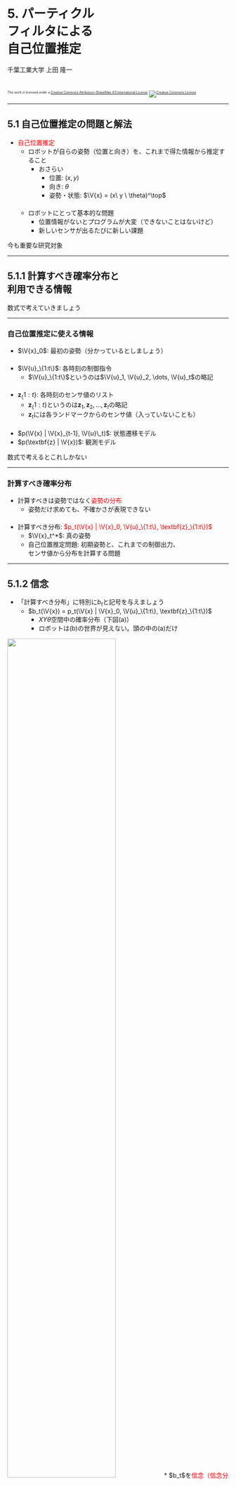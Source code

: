 $\newcommand{\V}[1]{\boldsymbol{#1}}$

# 5. パーティクル<br />フィルタによる<br />自己位置推定

千葉工業大学 上田 隆一

<br />

<p style="font-size:50%">
This work is licensed under a <a rel="license" href="http://creativecommons.org/licenses/by-sa/4.0/">Creative Commons Attribution-ShareAlike 4.0 International License</a>.
<a rel="license" href="http://creativecommons.org/licenses/by-sa/4.0/">
<img alt="Creative Commons License" style="border-width:0" src="https://i.creativecommons.org/l/by-sa/4.0/88x31.png" /></a>
</p>

---

## 5.1 自己位置推定の問題と解法

* <span style="color:red">自己位置推定</span>
    * ロボットが自らの姿勢（位置と向き）を、これまで得た情報から推定すること
        * おさらい 
            * 位置: $(x,y)$
            * 向き: $\theta$
            * 姿勢・状態: $\V{x} = (x\ y \ \theta)^\top$<br />　
    * ロボットにとって基本的な問題
        * 位置情報がないとプログラムが大変（できないことはないけど）
        * 新しいセンサが出るたびに新しい課題

今も重要な研究対象

---

## 5.1.1 計算すべき確率分布と<br />利用できる情報

数式で考えていきましょう

---

### 自己位置推定に使える情報


* $\V{x}_0$: 最初の姿勢（分かっているとしましょう）<br />　
* $\V{u}_\{1:t\}$: 各時刻の制御指令
    * $\V{u}_\{1:t\}$というのは$\V{u}_1, \V{u}_2, \dots, \V{u}_t$の略記<br />　
* $\textbf{z}_\{1:t\}$: 各時刻のセンサ値のリスト
    * $\textbf{z}_\{1:t\}$というのは$\textbf{z}_1, \textbf{z}_2, \dots, \textbf{z}_t$の略記
    * $\textbf{z}_t$には各ランドマークからのセンサ値（入っていないことも）<br />　
* $p(\V{x} | \V{x}_{t-1}, \V{u}\_t)$: 状態遷移モデル
* $p(\textbf{z} | \V{x})$: 観測モデル

数式で考えるとこれしかない

---

### 計算すべき確率分布

* 計算すべきは姿勢ではなく<span style="color:red">姿勢の分布</span>
    * 姿勢だけ求めても、不確かさが表現できない<br />　
* 計算すべき分布: <span style="color:red">$p_t(\V{x} | \V{x}_0, \V{u}_\{1:t\}, \textbf{z}_\{1:t\})$</span>
    * $\V{x}_t^*$: 真の姿勢
    * 自己位置推定問題: 初期姿勢と、これまでの制御出力、<br />センサ値から分布を計算する問題

---

## 5.1.2 信念

* 「計算すべき分布」に特別に$b_t$と記号を与えましょう
    * $b_t(\V{x}) = p_t(\V{x} | \V{x}_0, \V{u}_\{1:t\}, \textbf{z}_\{1:t\})$
        * $XY\theta$空間中の確率分布（下図(a)）
        * ロボットは(b)の世界が見えない。頭の中の(a)だけ
<img width="70%" src="figs/belief.jpg" />
* $b_t$を<span style="color:red">信念（信念分布）</span>と呼ぶ
    * 自己の姿勢に対するロボットの考え
        * 姿勢だけでなく不確かさも表現（次ページ）


---

### 様々な信念と、それの意味するもの

<img width="100%" src="figs/various_beliefs.jpg" />

多様な判断が可能に（難しいが。12章で詳しく）

---

## 5.1.3 信念の演算

* 以下の手順を踏む
    * 初期の信念$b_0$を与える
        * 本章では$\V{x}_0$が分かっているので、$\V{x}_0$まわりの急峻な分布に
    * 以後、情報が入るごとに信念を更新
        * ロボットが移動したら更新
        * ロボットがランドマークを観測したら更新

計算式を導出しましょう

---

### ロボットが移動したときの演算

* $b_\{t-1\}$に新たに$\V{u}_t$の情報が加わる
    * $b_{t-1}(\V{x}) \rightarrow b_{t-1}(\V{x}|\V{u}_t)$<br />　
* $\hat{b}\_t = b_{t-1}(\V{x}|\V{u}_t)$としましょう
    * $b_t$との違い: $\textbf{z}_t$の情報がまだない


$\hat{b}\_t$を$b_{t-1}$からどう計算すればよいでしょう？

<!--* $\hat{b}_t(\V{x}) = p(\V{x} = \V{x}_t^* | \V{x}_0, \V{u}_\{1:t\}, \textbf{z}_\{1:t-1\})$-->

---

### $b_{t-1}$と$\hat{b}\_t$の関係

* 考え方
    * 例えば時刻$t-1$においてロボットの姿勢が$\V{x}'$である場合、<br />$\V{u}\_t$によって、次状態が状態遷移モデルで$p(\V{x} | \V{x}', \V{u}\_t)$に分布
        * 信念$b_{t-1}$によると、$\V{x}'$に存在する確率の密度は$b_{t-1}(\V{x}')$
        * 密度$b_{t-1}(\V{x}')$が状態遷移によって拡散
    * $\V{x}'$を状態空間からくまなく選んで密度$b_{t-1}(\V{x}')$を動かし、<br />拡散した密度をある姿勢$\V{x}$で積算すると$\hat{b}_t(\V{x})$に（次ページ）

<img width="50%" src="figs/mcl_motion_update.jpg" />

---

### $\hat{b}\_t$の計算式

* 前ページの操作を式に
    * $\hat{b}\_t(\V{x}) = \int\_{\V{x}' \in \mathcal{X}} p(\V{x} | \V{x}', \V{u}\_t) b\_{t-1}(\V{x}')  d\V{x}'$
        * $\boldsymbol{x}'$を状態遷移モデルで動かして密度を積分
* 次のようにも書ける
    * $\hat{b}\_t(\V{x}) =  \big\langle p(\V{x} | \V{x}', \V{u}_t) \big\rangle_\{b_\{t-1\}(\V{x}')\}$ 
        * $b_{t-1}$のときに状態遷移モデルから得られる次状態の密度の期待値を$\boldsymbol{x}'$で計算すると$\hat{b}_t(\boldsymbol{x})$になる<br />　
* 式の名前
    * 筆者は「マルコフ連鎖の式」、「状態遷移の式」などと呼称
        * マルコフ性: 次状態が直前の姿勢と制御出力だけから決まって、それ以前の状態は情報として不要という性質を指す
            * $p(\V{x} | \V{x}', \V{u}\_t)$がそうなっている


---

### ロボットがセンシングしたときの演算

* 移動で不確かになった姿勢の情報をセンサ値で修正
   * 下図
* $\hat{b}\_t(\V{x})$に新たに$\textbf{z}_t$の情報が加わる
   * $\hat{b}\_t(\V{x}) \rightarrow \hat{b}\_t(\V{x} | \textbf{z}_t) = b_t(\V{x})$

<img width="60%" src="figs/mcl_observation_update.jpg" />

---

### $b_t$の計算式

* ベイズの定理を使う
    * $b\_t(\V{x}) = \hat{b}\_t(\V{x} | \textbf{z}\_t) = \eta p(\textbf{z}\_t | \V{x}) \hat{b}\_t(\V{x})$<br />
    $ = \eta \hat{b}\_t(\V{x})\prod\_{j=0}^{N\_\textbf{m}-1} p\_j(\V{z}\_{j,t} | \V{x})$
    * 補足
        * 最後の式変形は各ランドマークのセンサ値が独立している場合
        * $\textbf{z}_t$内にセンサ値がない場合は$b\_t(\V{x}) = \hat{b}\_t(\V{x})$

これで定式化は完了

---

### ベイズフィルタ

* 次の2つの式で$b_0$を$b_1, b_2, \dots$と更新していける
    * 移動時: $\hat{b}\_t(\V{x}) =  \big\langle p(\V{x} | \V{x}', \V{u}_t) \big\rangle_\{b_\{t-1\}(\V{x}')\}$ 
    * 観測時: $b\_t(\V{x}) = \eta p(\textbf{z}\_t | \V{x}) \hat{b}\_t(\V{x})$<br />
     $\Longrightarrow$この手続きは「ベイズフィルタ」と呼ばれる

どうやって実装するのか？

---

## 5.2 パーティクルの準備

* 本章では信念分布を<br /><span style="color:red">パーティクル</span>（の集合）で表現
    * パーティクル: ロボットの分身
    * 分身をシミュレート<br />$\Rightarrow$分身の分布が信念分布<br />　
* 数式でのパーティクルの表現
    * <span style="color:red">$\V{x}_t^{(i)}$</span><span style="font-size:80%">$\quad(i=0,1,2,\dots,N-1)$</span><br />
        * あとから変えます
        * 分身なので姿勢を変数に持つ
        * $N$個ある<br />　
* 右図の青の矢印
    * ロボットの初期姿勢に置いた100個<br />のパーティクル（まだ動かない）

<img width="30%" src="figs/particles.png" />

---

## 5.3 移動後のパーティクルの<br />姿勢更新

* やること: ロボットの動きをシミュレートして<br />パーティクルを動かす
    * センサについてはまだ扱わない
    * 雑音とバイアスのシミュレーション
    * パーティクルの分布が信念分布<br />　
* 4章のモデルが使えるが、実機だとそうもいかない
    * ロボットの動きの統計をとってシミュレーションしてみましょう

---

## 5.3.1 パーティクルの移動のための状態遷移モデル

* 移動にともなう姿勢のばらつきをガウス分布で表現
    * 4章と違うけどなんとなく
        * 様々な誤差を考慮していると最終的にはガウス分布に（中心極限定理）<br />　
* ガウス分布を4つの標準偏差で表現
    * $\sigma_{\nu\nu}$: 直進1[m]で生じる道のりのばらつき
    * $\sigma_{\nu\omega}$: 回転1[rad]で生じる道のりのばらつき
    * $\sigma_{\omega\nu}$: 直進1[m]で生じるロボットの向きのばらつき
    * $\sigma_{\omega\omega}$: 回転1[rad]で生じるロボットの向きのばらつき<br />　

<span style="font-size:80%">これらの値を実験で求めて実現するように$\nu, \omega$に雑音を乗せる</span>

---

## 速度、角速度に乗せる誤差の量

* $\sigma_{\nu\nu}$のとき、$\nu$に乗せる雑音の量の決め方
    1. $\delta_{\nu\nu} \sim \mathcal{N}(0, \sigma_{\nu\nu}^2)$
        * $\delta_{\nu\nu}$: 1[m]あたりの誤差
    2.  $\delta\_{\nu\nu}' = \delta\_{\nu\nu}\sqrt{|\nu|/\Delta t}$
        * $\delta_{\nu\nu}'$: 速度に乗せる誤差
        * 分散（誤差の2乗）の大きさは移動距離に比例するので<br />
$\delta\_{\nu\nu}^2 : (\delta'\_{\nu\nu}\Delta t)^2 = 1 : |\nu|\Delta t$
            * 2章で説明
    3. $\sigma_{\nu\omega}, \sigma_{\omega\nu}, \sigma_{\omega\omega}$についても同様に
    4. <span style="font-size:80%">$\begin{pmatrix} \nu' \\\\ \omega' \end{pmatrix} = \begin{pmatrix} \nu \\\\ \omega \end{pmatrix} + \begin{pmatrix} \delta_{\nu\nu}\sqrt{|\nu|/\Delta t} + \delta_{\nu\omega}\sqrt{|\omega|/\Delta t} \\\\ \delta_{\omega\nu}\sqrt{|\nu|/\Delta t} + \delta_{\omega\omega}\sqrt{|\omega|/\Delta t} \end{pmatrix}$</span>
        * $(\nu \ \omega)^\top$: 制御指令
        * $(\nu' \ \omega')^\top$: 実際の速度

---

## 5.3.2 状態遷移モデルの実装

* 前ページの式を実装してパーティクルを動かす
    * （念のため）パーティクルごとに雑音の量は変える
* まだ$\sigma_{\nu\nu}, \sigma_{\nu\omega}, \sigma_{\omega\nu}, \sigma_{\omega\omega}$の値は未定なので適当な値で観察
    * 左図: 30[s]後のロボットの姿勢のばらつき
    * 中図: 値を小さくしたとき（小さすぎる）
    * 右図: 値を大きくしたとき（大きすぎる）

<img width="30%" src="figs/particles_vs_robots_robots.png" />
<img width="30%" src="figs/mcl_motion_nocalib.gif" />
<img width="30%" src="figs/mcl_motion_nocalib2.gif" />

---

## 5.3.3 パラメータの調整

* 適切な$\sigma_{\nu\nu}, \sigma_{\nu\omega}, \sigma_{\omega\nu}, \sigma_{\omega\omega}$の値を実験で決定<br />　
* 実験で値を決めるにあたっての方針
    * 雑音だけでなくバイアスの誤差も$\sigma_{\nu\nu}, \sigma_{\nu\omega}, \sigma_{\omega\nu}, \sigma_{\omega\omega}$に反映
        * 事前にバイアスの大きさを予想できないので
    * スタックや誘拐は反映しない
        * 別の方法で対処

---

### 前進時の向きのばらつき

* 同じバイアスを持つロボットを4[m]走らせた
    * 左図のように向きがばらつく<br />
        * 分散: $0.068$[rad$^2$]、道のり（始点終点の距離で代用）の平均値: $4.08$[m]
	* <span style="color:red">$\sigma_{\omega\nu} = \sqrt{0.068/4.08} = 0.13$</span>
* 補足
    * $\sigma_{\nu\nu}$についてはバイアス込みで後で計算
    * 前進方向のバイアスは向きのばらつきに無関係
    * 右図: $\sigma_{\omega\nu} = 0.13$、他の$\sigma$を微小にして得たパーティクルの挙動

<img width="30%" src="./figs/simulation_on.png" />
<img width="30%" src="./figs/simulated_on.png" />

---

### 前進時の道のりのばらつき

* バイアスの異なるロボットで同様に実験
    * 今度は道のりがばらつく
        * 分散: $0.14$[m$^2$]、道のり（始点終点の距離で代用）の平均値: $3.97$[m]
    * <span style="color:red">$\sigma_{\nu\nu} = \sqrt{0.138/3.97} = 0.19$</span>

<img width="30%" src="./figs/forward_bias.png" />

---

### 回転時の向きと移動量のばらつき

* $\sigma_{\omega\omega}$について
    * 実験でバイアス不揃いのロボット100台を4[rad]回転させて算出
    * 最終的な$\theta$の分散と平均値から計算
        * 書籍では$\sigma_{\omega\omega}=0.2$とした<br />　
* $\sigma_{\nu\omega}$について
    * このシミュレータではロボットが回転してもロボットの<br />位置はずれないのでゼロ
        * ただしシミュレータで$0$とするとエラーになるので微少量に

<img width="30%" src="./figs/rot_errors.png" />

---

## 5.3.4 求めたパラメータによる<br />動作確認

* 左: 30[s]後のロボットの姿勢のばらつき
    * バイアスは不揃い
* 右: 求めた4つの標準偏差で30[s]パーティクルを動作
    * ロボットの左右で分布が少し広いがシミュレートできている

<img width="35%" src="./figs/particles_vs_robots_robots.png" />&nbsp;
<img width="35%" src="./figs/particles_vs_robots_particles.png" />


---

## 5.4 観測後のセンサ値の反映


---

## 5.4.1 準備 



---

## 5.4.2 センサ値によるパーティクルの姿勢の評価



---

## 5.4.3 パーティクルの重み


---

## 5.4.4 尤度関数の決定



---

## 5.4.5 尤度関数の実装

---

## 5.5 リサンプリング


---

## 5.5.1 単純なリサンプリングの実装


---

## 5.5.2 系統サンプリングによるリサンプリングの実装


---

## 5.6 出力の実装

---

## 5.7 まとめ
